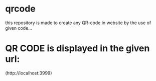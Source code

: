# qrcode
this repository is made to create any QR-code in website by the use of given code...

# QR CODE is displayed in the given url:

(http://localhost:3999)
